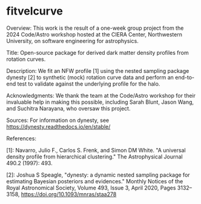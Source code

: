# fitvelcurve
Overview: This work is the result of a one-week group project from the 2024 Code/Astro workshop hosted at the CIERA Center, Northwestern University, on software engineering for astrophysics.

Title: Open-source package for derived dark matter density profiles from rotation curves.

Description: We fit an NFW profile [1] using the nested sampling package dynesty [2] to synthetic (mock) rotation curve data and perform an end-to-end test to validate against the underlying profile for the halo. 

Acknowledgments: We thank the team at the Code/Astro workshop for their invaluable help in making this possible, including Sarah Blunt, Jason Wang, and Suchitra Narayana, who oversaw this project. 

Sources: For information on dynesty, see https://dynesty.readthedocs.io/en/stable/ 

References:

[1]: Navarro, Julio F., Carlos S. Frenk, and Simon DM White. "A universal density profile from hierarchical clustering." The Astrophysical Journal 490.2 (1997): 493.

[2]: Joshua S Speagle, "dynesty: a dynamic nested sampling package for estimating Bayesian posteriors and evidences." Monthly Notices of the Royal Astronomical Society, Volume 493, Issue 3, April 2020, Pages 3132–3158, https://doi.org/10.1093/mnras/staa278
